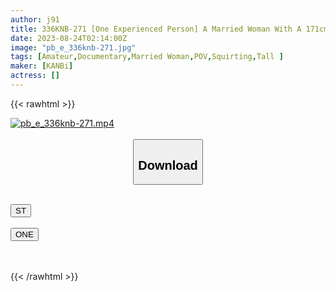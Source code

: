 ```yaml
---
author: j91
title: 336KNB-271 [One Experienced Person] A Married Woman With A 171cm Toned Model-Class Body ♪ Her Husband Is Her First Partner, And She Doesn’t Seem To Know Any Other Men… . Saddle Tide That Comes Out, Super Tech Woman On Top Posture … It’s A Ridiculous Talent Www At Fuchu-Shi, Tokyo Fuchu-Ekimae (Kio Hinami)
date: 2023-08-24T02:14:00Z
image: "pb_e_336knb-271.jpg"
tags: [Amateur,Documentary,Married Woman,POV,Squirting,Tall ]
maker: [KANBi]
actress: []
---
```



{{< rawhtml >}}

<div class="video" data-videoid="rdaPG0ojpZcbD3z">
    <a href="javascript:;">
        <img src="https://my.j91.asia/posts/pb_e_336knb-271/pb_e_336knb-271.jpg" width="WIDTH" height="HEIGHT" alt="pb_e_336knb-271.mp4" loading="lazy">
    </a>
</div>

<script type="text/javascript" src="https://j91.asia/asset/on-demand-st.js"></script>

<br>
  <link rel="stylesheet" href="https://j91.asia/asset/bs5.css">
  
  <center>
  <button class="btn btn-primary" type="button" data-bs-toggle="collapse" data-bs-target=".multi-collapse" aria-expanded="false" aria-controls="multiCollapseExample1 multiCollapseExample2"><h2>Download</h2></button></center>
</p>
<div class="row">
  <div class="col">
    <div class="collapse multi-collapse" id="multiCollapseExample1">
      <div class="card card-body">
	      	      <br>
<div class="buttons">  
<a href="https://streamtape.to/v/rdaPG0ojpZcbD3z"><button class="btn-hover color-3"><i class="fa fa-download"></i> ST</button></a></div>
    </div>
  </div>
</div>
  <div class="col">
    <div class="collapse multi-collapse" id="multiCollapseExample2">
      <div class="card card-body">
	      <br>
<div class="buttons">
    <a href="https://oneupload.to/j1j99uo2lvks"><button class="btn-hover color-9"><i class="fa fa-download"></i> ONE</button></a></div>
<br><br>
      </div>
    </div>
  </div>
</div>

{{< /rawhtml >}}
